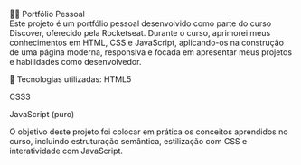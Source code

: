 🧑‍💻 Portfólio Pessoal  
Este projeto é um portfólio pessoal desenvolvido como parte do curso Discover, oferecido pela Rocketseat. Durante o curso, aprimorei meus conhecimentos em HTML, CSS e JavaScript, aplicando-os na construção de uma página moderna, responsiva e focada em apresentar meus projetos e habilidades como desenvolvedor.

🚀 Tecnologias utilizadas:
HTML5

CSS3

JavaScript (puro)

O objetivo deste projeto foi colocar em prática os conceitos aprendidos no curso, incluindo estruturação semântica, estilização com CSS e interatividade com JavaScript.
